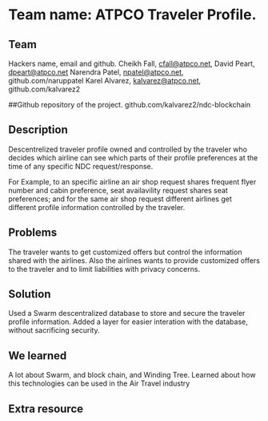 
# Team name: ATPCO Traveler Profile.
## Team
Hackers name, email and github.
Cheikh Fall, cfall@atpco.net, 
David Peart, dpeart@atpco.net
Narendra Patel, npatel@atpco.net, github.com/naruppatel
Karel Alvarez, kalvarez@atpco.net, github.com/kalvarez2

##Github repository of the project.
github.com/kalvarez2/ndc-blockchain
## Description
Descentrelized traveler profile owned and controlled by the traveler who decides which airline can see which parts of their profile preferences at the time of any specific NDC request/response. 

For Example, to an specific airline an air shop request shares frequent flyer number and cabin preference, 
seat availavility request shares seat preferences; and for the same air shop request different airlines get different profile information controlled by the traveler.

## Problems
The traveler wants to get customized offers but control the information shared with the airlines. Also the airlines wants to provide customized offers to the traveler and to limit liabilities with privacy concerns.

## Solution
Used a Swarm descentralized database to store and secure the traveler profile information. Added a layer for easier interation with the database, without sacrificing security.

## We learned
A lot about Swarm, and block chain, and Winding Tree. Learned about how this technologies can be used in the Air Travel industry

## Extra resource
